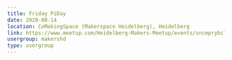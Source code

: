 ```yaml
---
title: Friday PiDay
date: 2020-08-14
location: CoMakingSpace (Makerspace Heidelberg), Heidelberg
link: https://www.meetup.com/Heidelberg-Makers-Meetup/events/sncmprybclbsb/
usergroup: makershd
type: usergroup
---
```

